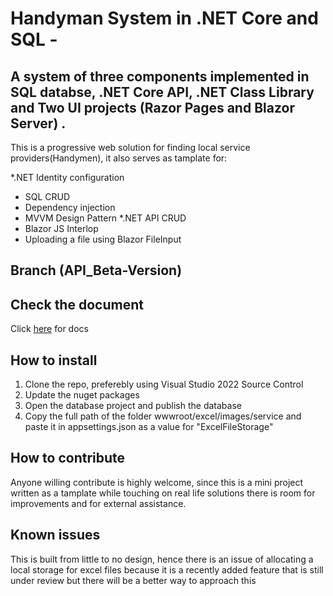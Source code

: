 # Handyman System in .NET Core and SQL - 

## A system of three components implemented in SQL databse, .NET Core API, .NET Class Library and Two UI projects (Razor Pages and Blazor Server) . 

This is a progressive web solution for finding local service providers(Handymen), it also serves as tamplate for:


*.NET Identity configuration
* SQL CRUD
* Dependency injection
* MVVM Design Pattern
*.NET API CRUD
* Blazor JS Interlop
* Uploading a file using Blazor FileInput

## Branch (API_Beta-Version)

 ## Check the document
 
 Click <a href="" >here</a> for docs
 
 ## How to install
 
 1. Clone the repo, preferebly using Visual Studio 2022 Source Control
 2. Update the nuget packages 
 3. Open the database project and publish the database
 4. Copy the full path of the folder wwwroot/excel/images/service and paste it in appsettings.json as a value for "ExcelFileStorage"

## How to contribute

Anyone willing contribute is highly welcome, since this is a mini project written as a tamplate while touching on real life solutions there is room for  improvements and for external assistance.


## Known issues 

This is built from little to no design, hence there is an issue of allocating a local storage for excel files because it is a recently added feature that is still under review but there will be a better way to approach this
